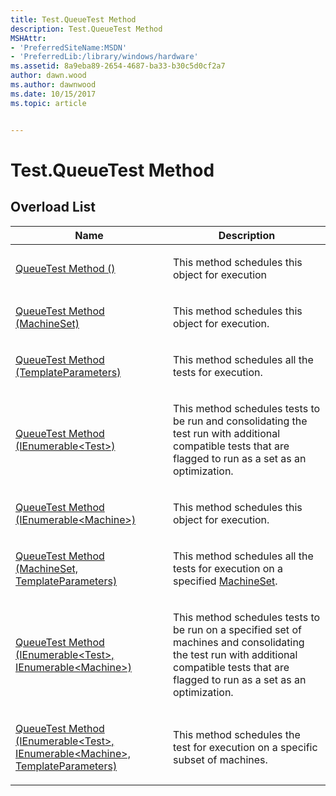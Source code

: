 ```yaml
---
title: Test.QueueTest Method
description: Test.QueueTest Method
MSHAttr:
- 'PreferredSiteName:MSDN'
- 'PreferredLib:/library/windows/hardware'
ms.assetid: 8a9eba89-2654-4687-ba33-b30c5d0cf2a7
author: dawn.wood
ms.author: dawnwood
ms.date: 10/15/2017
ms.topic: article


---
```


# Test.QueueTest Method


## <span id="Overload_List"></span><span id="overload_list"></span><span id="OVERLOAD_LIST"></span>Overload List


<table>
<colgroup>
<col width="50%" />
<col width="50%" />
</colgroup>
<thead>
<tr class="header">
<th>Name</th>
<th>Description</th>
</tr>
</thead>
<tbody>
<tr class="odd">
<td><p><a href="testqueuetest-method---.md" data-raw-source="[QueueTest Method ()](testqueuetest-method---.md)">QueueTest Method ()</a></p></td>
<td><p>This method schedules this object for execution</p></td>
</tr>
<tr class="even">
<td><p><a href="testqueuetest-method--machineset-.md" data-raw-source="[QueueTest Method (MachineSet)](testqueuetest-method--machineset-.md)">QueueTest Method (MachineSet)</a></p></td>
<td><p>This method schedules this object for execution.</p></td>
</tr>
<tr class="odd">
<td><p><a href="test-queuetest-method--templateparameters-.md" data-raw-source="[QueueTest Method (TemplateParameters)](test-queuetest-method--templateparameters-.md)">QueueTest Method (TemplateParameters)</a></p></td>
<td><p>This method schedules all the tests for execution.</p></td>
</tr>
<tr class="even">
<td><p><a href="testqueuetest-method--ienumerabletest--method.md" data-raw-source="[QueueTest Method (IEnumerable&amp;lt;Test&amp;gt;)](testqueuetest-method--ienumerabletest--method.md)">QueueTest Method (IEnumerable&lt;Test&gt;)</a></p></td>
<td><p>This method schedules tests to be run and consolidating the test run with additional compatible tests that are flagged to run as a set as an optimization.</p></td>
</tr>
<tr class="odd">
<td><p><a href="testqueuetest-method--ienumerablemachine--method.md" data-raw-source="[QueueTest Method (IEnumerable&amp;lt;Machine&amp;gt;)](testqueuetest-method--ienumerablemachine--method.md)">QueueTest Method (IEnumerable&lt;Machine&gt;)</a></p></td>
<td><p>This method schedules this object for execution.</p></td>
</tr>
<tr class="even">
<td><p><a href="test-queuetest-method--machineset--templateparameters-.md" data-raw-source="[QueueTest Method (MachineSet, TemplateParameters)](test-queuetest-method--machineset--templateparameters-.md)">QueueTest Method (MachineSet, TemplateParameters)</a></p></td>
<td><p>This method schedules all the tests for execution on a specified <a href="machineset-class.md" data-raw-source="[MachineSet](machineset-class.md)">MachineSet</a>.</p></td>
</tr>
<tr class="odd">
<td><p><a href="testqueuetest-method--test-machine--method.md" data-raw-source="[QueueTest Method (IEnumerable&amp;lt;Test&amp;gt;, IEnumerable&amp;lt;Machine&amp;gt;)](testqueuetest-method--test-machine--method.md)">QueueTest Method (IEnumerable&lt;Test&gt;, IEnumerable&lt;Machine&gt;)</a></p></td>
<td><p>This method schedules tests to be run on a specified set of machines and consolidating the test run with additional compatible tests that are flagged to run as a set as an optimization.</p></td>
</tr>
<tr class="even">
<td><p><a href="test-queuetest-method--ienumerable-test---ienumerable-machine---templateparameters-.md" data-raw-source="[QueueTest Method (IEnumerable&amp;lt;Test&amp;gt;, IEnumerable&amp;lt;Machine&amp;gt;, TemplateParameters)](test-queuetest-method--ienumerable-test---ienumerable-machine---templateparameters-.md)">QueueTest Method (IEnumerable&lt;Test&gt;, IEnumerable&lt;Machine&gt;, TemplateParameters)</a></p></td>
<td><p>This method schedules the test for execution on a specific subset of machines.</p></td>
</tr>
</tbody>
</table>

 

 

 






